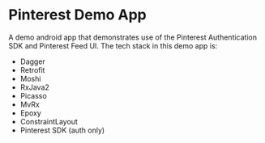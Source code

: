 # Pinterest Demo App
A demo android app that demonstrates use of the Pinterest Authentication SDK and Pinterest Feed UI. The tech stack in this demo app is:
- Dagger
- Retrofit
- Moshi
- RxJava2
- Picasso
- MvRx
- Epoxy
- ConstraintLayout
- Pinterest SDK (auth only)
